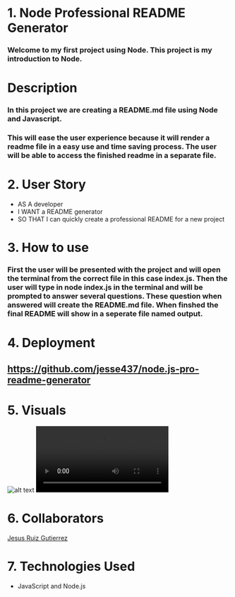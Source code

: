 # 1. Node Professional README Generator

### Welcome to my first project using Node. This project is my introduction to Node.

# Description

### In this project we are creating a README.md file using Node and Javascript.
### This will ease the user experience because it will render a readme file in a easy use and time saving process. The user will be able to access the finished readme in a separate file.

# 2. User Story

- AS A developer
- I WANT a README generator
- SO THAT I can quickly create a professional README for a new project

# 3. How to use 

### First the user will be presented with the project and will open the terminal from the correct file in this case index.js. Then the user will type in node index.js in the terminal and will be prompted to answer several questions. These question when answered will create the README.md file. When finshed the final README will show in a seperate file named output.

# 4. Deployment 

## https://github.com/jesse437/node.js-pro-readme-generator

# 5. Visuals

![alt text](node-project.png)
<video controls src="node-generator-video.mp4" title="Title"></video>

# 6. Collaborators

[Jesus Ruiz Gutierrez](https://github.com/jesse437)

# 7. Technologies Used

- JavaScript and Node.js
